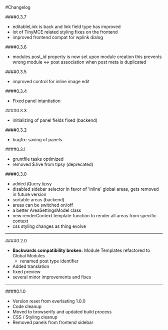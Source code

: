 #Changelog

####0.3.7
+ editableLink is back and link field type has improved
+ lot of TinyMCE related styling fixes on the frontend
+ improved frontend compat for wplink dialog

####0.3.6
+ modules post_id property is now set upon module creation
this prevents wrong module <-> post association when post meta is duplicated

####0.3.5
+ improved control for inline image edit

####0.3.4
+ Fixed panel intantiation

####0.3.3
+ initializing of panel fields fixed (backend)

####0.3.2
+ bugfix: saving of panels

####0.3.1
+ gruntfile tasks optimized
+ removed $.live from tipsy (deprecated)

####0.3.0
+ added jQuery.tipsy
+ disabled sidebar selector in favor of 'inline' global areas, gets removed in future version
+ sortable areas (backend)
+ areas can be switched on/off
+ a better AreaSettingsModel class
+ new renderContext template function to render all areas from specific context
+ css styling changes as thing evolve

***

####0.2.0
* **Backwards compatibility broken:** Module Templates refactored to Global Modules
	* renamed post type identifier
* Added translation
* fixed preview
* several minor improvements and fixes


***

####0.1.0
* Version reset from everlasting 1.0.0
* Code cleanup
* Moved to browserify and updated build process
* CSS / Styling cleanup
* Removed panels from frontend sidebar